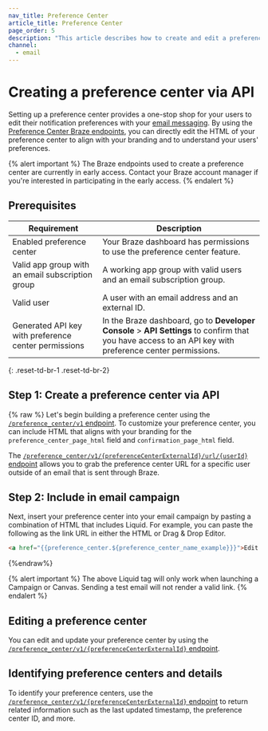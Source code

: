 ```yaml
---
nav_title: Preference Center
article_title: Preference Center
page_order: 5
description: "This article describes how to create and edit a preference center using the Preference Center Braze endpoints."
channel:
  - email
---
```


# Creating a preference center via API

Setting up a preference center provides a one-stop shop for your users to edit their notification preferences with your [email messaging]({{site.baseurl}}/user_guide/message_building_by_channel/email/). By using the [Preference Center Braze endpoints]({{site.baseurl}}/api/endpoints/preference_center), you can directly edit the HTML of your preference center to align with your branding and to understand your users' preferences.

{% alert important %}
The Braze endpoints used to create a preference center are currently in early access. Contact your Braze account manager if you're interested in participating in the early access.
{% endalert %}

## Prerequisites

| Requirement | Description |
|---|---|
| Enabled preference center | Your Braze dashboard has permissions to use the preference center feature. |
| Valid app group with an email subscription group | A working app group with valid users and an email subscription group. |
| Valid user | A user with an email address and an external ID. |
| Generated API key with preference center permissions | In the Braze dashboard, go to **Developer Console** > **API Settings** to confirm that you have access to an API key with preference center permissions. |
{: .reset-td-br-1 .reset-td-br-2}

## Step 1: Create a preference center via API

{% raw %}
Let's begin building a preference center using the [`/preference_center/v1` endpoint][1]. To customize your preference center, you can include HTML that aligns with your branding for the `preference_center_page_html` field and `confirmation_page_html` field.

The [`/preference_center/v1/{preferenceCenterExternalId}/url/{userId}` endpoint][2] allows you to grab the preference center URL for a specific user outside of an email that is sent through Braze.

## Step 2: Include in email campaign

Next, insert your preference center into your email campaign by pasting a combination of HTML that includes Liquid. For example, you can paste the following as the link URL in either the HTML or Drag & Drop Editor.  

```html
<a href="{{preference_center.${preference_center_name_example}}}">Edit your preferences</a>
```
{%endraw%}

{% alert important %}
The above Liquid tag will only work when launching a Campaign or Canvas. Sending a test email will not render a valid link.
{% endalert %}

## Editing a preference center

You can edit and update your preference center by using the [`/preference_center/v1/{preferenceCenterExternalId}` endpoint][3]. 

## Identifying preference centers and details

To identify your preference centers, use the [`/preference_center/v1/{preferenceCenterExternalId}` endpoint][4] to return related information such as the last updated timestamp, the preference center ID, and more.

[1]: {{site.baseurl}}/api/endpoints/preference_center/post_create_preference_center/
[2]: {{site.baseurl}}/api/endpoints/preference_center/get_create_url_preference_center/
[3]: {{site.baseurl}}/api/endpoints/preference_center/put_update_preference_center/
[4]: {{site.baseurl}}/api/endpoints/preference_center/get_view_details_preference_center/ 
